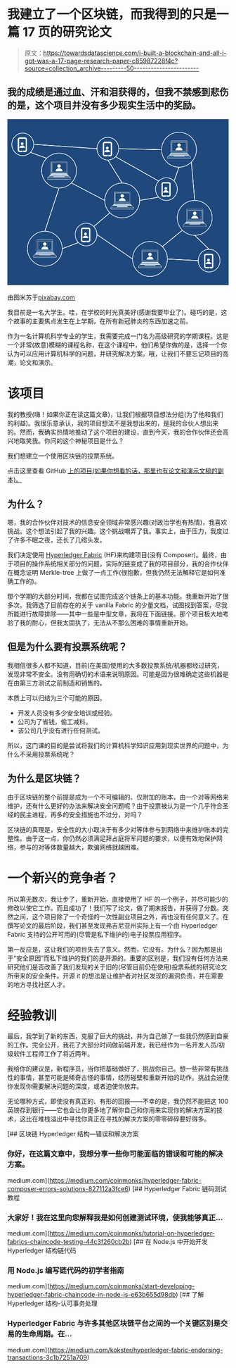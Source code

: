 # 我建立了一个区块链，而我得到的只是一篇 17 页的研究论文

> 原文：<https://towardsdatascience.com/i-built-a-blockchain-and-all-i-got-was-a-17-page-research-paper-c85987228f4c?source=collection_archive---------50----------------------->

## 我的成绩是通过血、汗和泪获得的，但我不禁感到悲伤的是，这个项目并没有多少现实生活中的奖励。

![](img/5202b3dae35f71088f57f897d857cf7a.png)

由图米苏于[pixabay.com](https://pixabay.com/nl/illustrations/blockchain-blok-chain-technologie-3019120/)

我目前是一名大学生。哇，在学校的时光真美好(感谢我要毕业了)。碰巧的是，这个故事的主要焦点发生在上学期，在所有新冠肺炎的东西加速之前。

作为一名计算机科学专业的学生，我需要完成一门名为高级研究的学期课程。这是一个非常(故意)模糊的课程名称，在这个课程中，他们希望你做的是，选择一个你认为可以应用计算机科学的问题，并研究解决方案。哦，让我们不要忘记项目的高潮，论文和演示。

# 该项目

我的教授(嗨！如果你正在读这篇文章)，让我们根据项目想法分组(为了他和我们的利益)。我很乐意承认，我的项目想法不是我想出来的，是我的合伙人想出来的。然而，我确实热情地推动了这个项目的建设，直到今天，我的合作伙伴还会高兴地取笑我。你问的这个神秘项目是什么？

我们想建立一个使用区块链的投票系统。

点击这里查看 GitHub [上的项目(如果你想看的话，那里也有论文和演示文稿的副本)。](https://github.com/ltucker284/Basic-Chain)

## 为什么？

嗯，我的合作伙伴对技术的信息安全领域非常感兴趣(对政治学也有热情)，我喜欢挑战。这个想法引起了我的兴趣。这个挑战嘲弄了我。事实上，由于压力，我度过了许多不眠之夜，还长了几绺头发。

我们决定使用 [Hyperledger Fabric](http://hyperledger.org) (HF)来构建项目(没有 Composer)。最终，由于项目的操作系统相关部分的问题，实际的链变成了我的项目部分，我的合作伙伴在概念证明 Merkle-tree 上做了一点工作(很抱歉，但我仍然无法解释它是如何准确工作的)。

那个学期的大部分时间，我都在试图完成这个链条上的基本功能。我重新开始了很多次。我筛选了目前存在的关于 vanilla Fabric 的少量文档，试图找到答案，尽我所能进行故障排除——其中一些是中型文章，我将在下面链接。那个项目极大地考验了我的耐心，但我太固执了，无法从不那么困难的事情重新开始。

## 但是为什么要有投票系统呢？

我相信很多人都不知道，目前(在美国)使用的大多数投票系统/机器都经过研究，发现非常不安全。没有用确切的术语来说明原因。可能是因为很难确定这些机器是在由第三方测试之前制造和销售的。

本质上可以归结为三个可能的原因。

*   开发人员没有多少安全培训或经验。
*   公司为了省钱，偷工减料。
*   该公司几乎没有进行任何测试。

所以，这门课的目的是尝试将我们的计算机科学知识应用到现实世界的问题中，为什么不采用投票系统呢？

## 为什么是区块链？

由于区块链的整个前提是成为一个不可编辑的、仅附加的账本，由一个对等网络来维护，还有什么更好的办法来解决安全问题呢？由于投票被认为是一个几乎符合圣经的民主进程，再多的安全措施也不过分，对吗？

区块链的真理是，安全性的大小取决于有多少对等体参与到网络中来维护账本的完整性。由于这一点，你仍然必须满足拜占庭将军问题的要求，以便有效地保护网络，参与的对等体数量越大，欺骗网络就越困难。

# 一个新兴的竞争者？

所以第无数次，我让步了，重新开始，直接使用了 HF 的一个例子，并尽可能少的修改以使它工作。而且成功了！我们写了论文，做了期末报告，并获得了分数。突然之间，这个项目除了一个奇怪的一次性副业项目之外，再也没有任何意义了。在撰写论文的最后阶段，我们甚至发现弗吉尼亚州实际上有一个由 Hyperledger Fabric 支持的公开可用的(尽管是私下维护的)电子投票应用程序。

第一反应是，这让我们的项目失去了意义。然而，它没有。为什么？因为那是出于“安全原因”而私下维护的我们的是开源的。重要的区别是，我们没有任何方法来研究他们是否改善了我们发现的关于旧的(尽管目前仍在使用)投票系统的研究论文所带来的安全条件。开源 it 的想法是让维护者对社区发现的漏洞负责，并在需要的地方寻找社区人才。

# 经验教训

最后，我学到了新的东西，克服了巨大的挑战，并为自己做了一些我仍然感到自豪的工作。完全公开，我花了大部分时间做前端开发，我已经作为一名开发人员/初级软件工程师工作了将近两年。

我给你的建议是，新程序员，当你把基础做好了，挑战你自己。想一些非常有挑战性的事情，甚至可能是稀奇古怪的事情，经历碰壁和重新开始的动作。挑战会迫使你发现你需要解决问题的深度，或者迫使你放弃。

无论哪种方式，即使没有真正的、有形的回报——不幸的是，我仍然不能把这 100 英镑存到银行——它也会让你更多地了解你自己和你用来实现你的解决方案的技术，这比在堆栈溢出中寻找你真正在寻找的解决方案的零零碎碎要好得多。

[](https://medium.com/coinmonks/hyperledger-fabric-composer-errors-solutions-827112a3fce6) [## 区块链 Hyperledger 结构—错误和解决方案

### 你好，在这篇文章中，我想分享一些你可能面临的错误和可能的解决方案。

medium.com](https://medium.com/coinmonks/hyperledger-fabric-composer-errors-solutions-827112a3fce6) [](https://medium.com/coinmonks/tutorial-on-hyperledger-fabrics-chaincode-testing-44c3f260cb2b) [## Hyperledger Fabric 链码测试教程

### 大家好！我在这里向您解释我是如何创建测试环境，使我能够真正…

medium.com](https://medium.com/coinmonks/tutorial-on-hyperledger-fabrics-chaincode-testing-44c3f260cb2b) [](https://medium.com/coinmonks/start-developing-hyperledger-fabric-chaincode-in-node-js-e63b655d98db) [## 在 Node.js 中开始开发 Hyperledger 结构链代码

### 用 Node.js 编写链代码的初学者指南

medium.com](https://medium.com/coinmonks/start-developing-hyperledger-fabric-chaincode-in-node-js-e63b655d98db) [](https://medium.com/kokster/hyperledger-fabric-endorsing-transactions-3c1b7251a709) [## 了解 Hyperledger 结构-认可事务处理

### Hyperledger Fabric 与许多其他区块链平台之间的一个关键区别是交易的生命周期。在…

medium.com](https://medium.com/kokster/hyperledger-fabric-endorsing-transactions-3c1b7251a709)